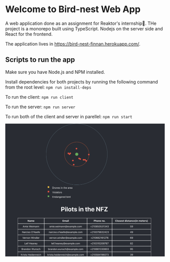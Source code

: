 # Welcome to Bird-nest Web App
A web application done as an assignment for Reaktor's internship🤞. THe project is a monorepo built using TypeScript. Nodejs on the server side and React for the frontend.


The application lives in https://bird-nest-finnan.herokuapp.com/.


## Scripts to run the app

Make sure you have Node.js and NPM installed. 

Install dependencies for both projects by running the following command from the root level: 
`npm run install-deps`

To run the client: 
`npm run client`


To run the server: 
`npm run server`


To run both of the client and server in parellel: 
`npm run start`


![screenshot](/client/public/Bird-nest-UI.png)

